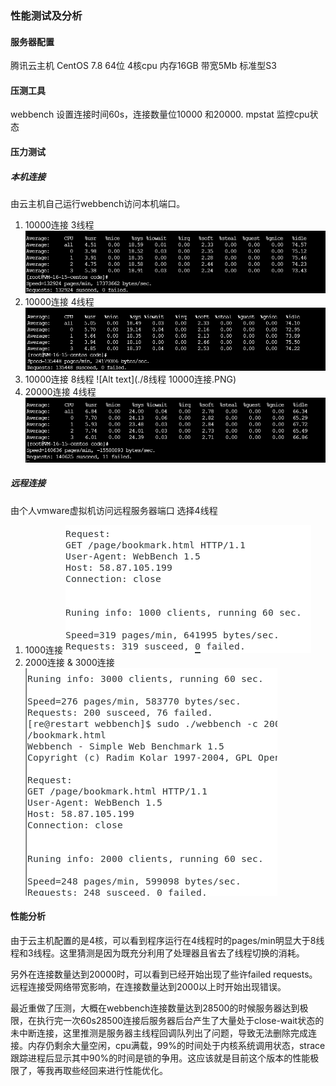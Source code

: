 ### 性能测试及分析

#### 服务器配置
腾讯云主机
CentOS 7.8 64位 4核cpu 内存16GB 带宽5Mb
标准型S3

#### 压测工具
webbench 设置连接时间60s，连接数量位10000 和20000.
mpstat 监控cpu状态

#### 压力测试
##### 本机连接
由云主机自己运行webbench访问本机端口。
1. 10000连接  3线程
![Alt text](./1w连接3线程.PNG)
2. 10000连接 4线程
![Alt text](./4线程10000.PNG)
3. 10000连接 8线程
![Alt text](./8线程 10000连接.PNG)
4. 20000连接 4线程
![Alt text](./2w4线程.PNG)



##### 远程连接
由个人vmware虚拟机访问远程服务器端口
选择4线程
1. 1000连接
![Alt text](./远程测试1000.PNG)
2. 2000连接 & 3000连接
![Alt text](./远程连接.PNG)

#### 性能分析
由于云主机配置的是4核，可以看到程序运行在4线程时的pages/min明显大于8线程和3线程。这里猜测是因为既充分利用了处理器且省去了线程切换的消耗。

另外在连接数量达到20000时，可以看到已经开始出现了些许failed requests。远程连接受网络带宽影响，在连接数量达到2000以上时开始出现错误。

最近重做了压测，大概在webbench连接数量达到28500的时候服务器达到极限，在执行完一次60s28500连接后服务器后台产生了大量处于close-wait状态的未中断连接，这里推测是服务器主线程回调队列出了问题，导致无法删除完成连接。内存仍剩余大量空闲，cpu满载，99%的时间处于内核系统调用状态，strace跟踪进程后显示其中90%的时间是锁的争用。这应该就是目前这个版本的性能极限了，等我再取些经回来进行性能优化。
